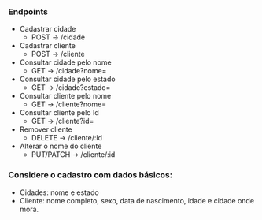 ### Endpoints

- Cadastrar cidade
	- POST -> /cidade
- Cadastrar cliente
	- POST -> /cliente
- Consultar cidade pelo nome
	- GET -> /cidade?nome=
- Consultar cidade pelo estado
	- GET -> /cidade?estado=
- Consultar cliente pelo nome
	- GET -> /cliente?nome=
- Consultar cliente pelo Id
	- GET -> /cliente?id=
- Remover cliente
	- DELETE -> /cliente/:id
- Alterar o nome do cliente
	- PUT/PATCH -> /cliente/:id

### Considere o cadastro com dados básicos:
- Cidades: nome e estado
- Cliente: nome completo, sexo, data de nascimento, idade e cidade onde mora.

